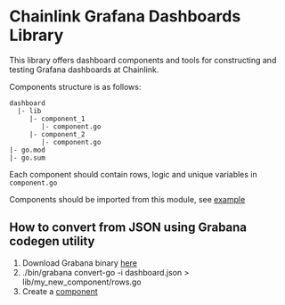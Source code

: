 # Chainlink Grafana Dashboards Library

This library offers dashboard components and tools for constructing and testing Grafana dashboards at Chainlink.

Components structure is as follows:
```
dashboard
  |- lib
     |- component_1
        |- component.go
     |- component_2
        |- component.go
|- go.mod
|- go.sum
```

Each component should contain rows, logic and unique variables in `component.go`

Components should be imported from this module, see [example](../charts/chainlink-cluster/dashboard/cmd/deploy.go)

## How to convert from JSON using Grabana codegen utility
1. Download Grabana binary [here](https://github.com/K-Phoen/grabana/releases)
2. ./bin/grabana convert-go -i dashboard.json > lib/my_new_component/rows.go
3. Create a [component](lib/k8s-pods/component.go)
